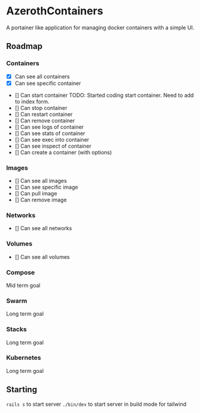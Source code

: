 # AzerothContainers

A portainer like application for managing docker containers with a simple UI.

## Roadmap
### Containers
- [X] Can see all containers
- [X] Can see specific container
- [] Can start container TODO: Started coding start container. Need to add to index form.
- [] Can stop container
- [] Can restart container
- [] Can remove container
- [] Can see logs of container
- [] Can see stats of container
- [] Can see exec into container
- [] Can see inspect of container
- [] Can create a container (with options)

### Images
- [] Can see all images
- [] Can see specific image
- [] Can pull image
- [] Can remove image

### Networks
- [] Can see all networks

### Volumes
- [] Can see all volumes

### Compose
Mid term goal

### Swarm
Long term goal

### Stacks
Long term goal

### Kubernetes
Long term goal

## Starting
`rails s` to start server
`./bin/dev` to start server in build mode for tailwind
